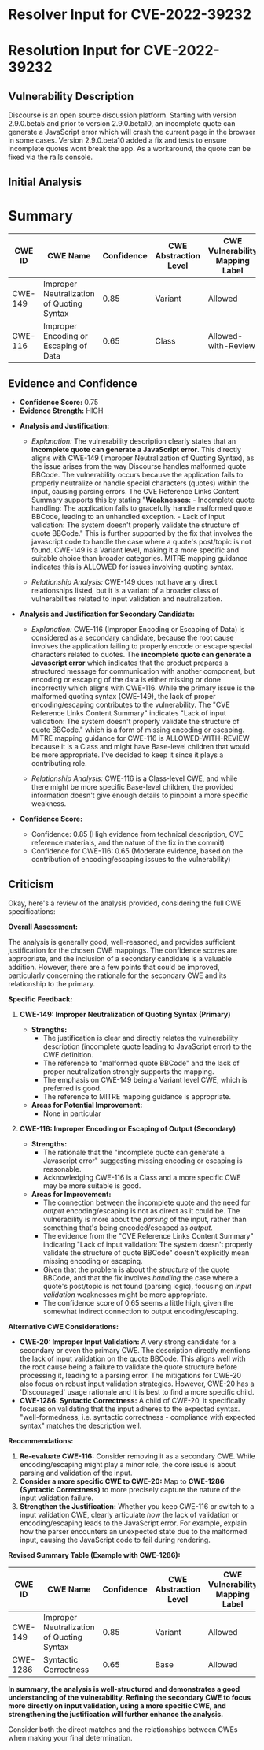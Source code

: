 # Resolver Input for CVE-2022-39232

# Resolution Input for CVE-2022-39232

## Vulnerability Description
Discourse is an open source discussion platform. Starting with version 2.9.0.beta5 and prior to version 2.9.0.beta10, an incomplete quote can generate a JavaScript error which will crash the current page in the browser in some cases. Version 2.9.0.beta10 added a fix and tests to ensure incomplete quotes wont break the app. As a workaround, the quote can be fixed via the rails console.

## Initial Analysis
# Summary
| CWE ID | CWE Name | Confidence | CWE Abstraction Level | CWE Vulnerability Mapping Label | CWE-Vulnerability Mapping Notes |
|---|---|---|---|---|---|
| CWE-149 | Improper Neutralization of Quoting Syntax | 0.85 | Variant | Allowed | Primary CWE |
| CWE-116 | Improper Encoding or Escaping of Data | 0.65 | Class | Allowed-with-Review | Secondary Candidate |

## Evidence and Confidence

*   **Confidence Score:** 0.75
*   **Evidence Strength:** HIGH

- **Analysis and Justification:**
  - *Explanation:* The vulnerability description clearly states that an **incomplete quote can generate a JavaScript error**. This directly aligns with CWE-149 (Improper Neutralization of Quoting Syntax), as the issue arises from the way Discourse handles malformed quote BBCode. The vulnerability occurs because the application fails to properly neutralize or handle special characters (quotes) within the input, causing parsing errors. The CVE Reference Links Content Summary supports this by stating "**Weaknesses:** - Incomplete quote handling: The application fails to gracefully handle malformed quote BBCode, leading to an unhandled exception. - Lack of input validation: The system doesn't properly validate the structure of quote BBCode." This is further supported by the fix that involves the javascript code to handle the case where a quote's post/topic is not found. CWE-149 is a Variant level, making it a more specific and suitable choice than broader categories. MITRE mapping guidance indicates this is ALLOWED for issues involving quoting syntax.

  - *Relationship Analysis:* CWE-149 does not have any direct relationships listed, but it is a variant of a broader class of vulnerabilities related to input validation and neutralization.

- **Analysis and Justification for Secondary Candidate:**
  - *Explanation:* CWE-116 (Improper Encoding or Escaping of Data) is considered as a secondary candidate, because the root cause involves the application failing to properly encode or escape special characters related to quotes. The **incomplete quote can generate a Javascript error** which indicates that the product prepares a structured message for communication with another component, but encoding or escaping of the data is either missing or done incorrectly which aligns with CWE-116. While the primary issue is the malformed quoting syntax (CWE-149), the lack of proper encoding/escaping contributes to the vulnerability. The "CVE Reference Links Content Summary" indicates "Lack of input validation: The system doesn't properly validate the structure of quote BBCode." which is a form of missing encoding or escaping. MITRE mapping guidance for CWE-116 is ALLOWED-WITH-REVIEW because it is a Class and might have Base-level children that would be more appropriate. I've decided to keep it since it plays a contributing role.

  - *Relationship Analysis:* CWE-116 is a Class-level CWE, and while there might be more specific Base-level children, the provided information doesn't give enough details to pinpoint a more specific weakness.

- **Confidence Score:**
  - Confidence: 0.85 (High evidence from technical description, CVE reference materials, and the nature of the fix in the commit)
  - Confidence for CWE-116: 0.65 (Moderate evidence, based on the contribution of encoding/escaping issues to the vulnerability)

## Criticism
Okay, here's a review of the analysis provided, considering the full CWE specifications:

**Overall Assessment:**

The analysis is generally good, well-reasoned, and provides sufficient justification for the chosen CWE mappings. The confidence scores are appropriate, and the inclusion of a secondary candidate is a valuable addition. However, there are a few points that could be improved, particularly concerning the rationale for the secondary CWE and its relationship to the primary.

**Specific Feedback:**

1.  **CWE-149: Improper Neutralization of Quoting Syntax (Primary)**
    *   **Strengths:**
        *   The justification is clear and directly relates the vulnerability description (incomplete quote leading to JavaScript error) to the CWE definition.
        *   The reference to "malformed quote BBCode" and the lack of proper neutralization strongly supports the mapping.
        *   The emphasis on CWE-149 being a Variant level CWE, which is preferred is good.
        *   The reference to MITRE mapping guidance is appropriate.
    *   **Areas for Potential Improvement:**
        *   None in particular

2.  **CWE-116: Improper Encoding or Escaping of Output (Secondary)**
    *   **Strengths:**
        *   The rationale that the "incomplete quote can generate a Javascript error" suggesting missing encoding or escaping is reasonable.
        *   Acknowledging CWE-116 is a Class and a more specific CWE may be more suitable is good.
    *   **Areas for Improvement:**
        *   The connection between the incomplete quote and the need for *output* encoding/escaping is not as direct as it could be. The vulnerability is more about the *parsing* of the input, rather than something that's being encoded/escaped as *output*.
        *   The evidence from the "CVE Reference Links Content Summary" indicating "Lack of input validation: The system doesn't properly validate the structure of quote BBCode" doesn't explicitly mean missing encoding or escaping.
        *   Given that the problem is about the *structure* of the quote BBCode, and that the fix involves *handling* the case where a quote's post/topic is not found (parsing logic), focusing on *input validation* weaknesses might be more appropriate.
        *   The confidence score of 0.65 seems a little high, given the somewhat indirect connection to output encoding/escaping.

**Alternative CWE Considerations:**

*   **CWE-20: Improper Input Validation:** A very strong candidate for a secondary or even the primary CWE. The description directly mentions the lack of input validation on the quote BBCode. This aligns well with the root cause being a failure to validate the quote structure before processing it, leading to a parsing error. The mitigations for CWE-20 also focus on robust input validation strategies. However, CWE-20 has a 'Discouraged' usage rationale and it is best to find a more specific child.
*   **CWE-1286: Syntactic Correctness:** A child of CWE-20, it specifically focuses on validating that the input adheres to the expected syntax. "well-formedness, i.e. syntactic correctness - compliance with expected syntax" matches the description well.

**Recommendations:**

1.  **Re-evaluate CWE-116:** Consider removing it as a secondary CWE. While encoding/escaping might play a minor role, the core issue is about parsing and validation of the input.
2.  **Consider a more specific CWE to CWE-20:** Map to **CWE-1286 (Syntactic Correctness)** to more precisely capture the nature of the input validation failure.
3.  **Strengthen the Justification:** Whether you keep CWE-116 or switch to a input validation CWE, clearly articulate *how* the lack of validation or encoding/escaping leads to the JavaScript error. For example, explain how the parser encounters an unexpected state due to the malformed input, causing the JavaScript code to fail during rendering.

**Revised Summary Table (Example with CWE-1286):**

| CWE ID | CWE Name | Confidence | CWE Abstraction Level | CWE Vulnerability Mapping Label | CWE-Vulnerability Mapping Notes |
|---|---|---|---|---|---|
| CWE-149 | Improper Neutralization of Quoting Syntax | 0.85 | Variant | Allowed | Primary CWE |
| CWE-1286 | Syntactic Correctness | 0.65 | Base | Allowed | Secondary Candidate |

**In summary, the analysis is well-structured and demonstrates a good understanding of the vulnerability. Refining the secondary CWE to focus more directly on input validation, using a more specific CWE, and strengthening the justification will further enhance the analysis.**

Consider both the direct matches and the relationships between CWEs
when making your final determination.
        